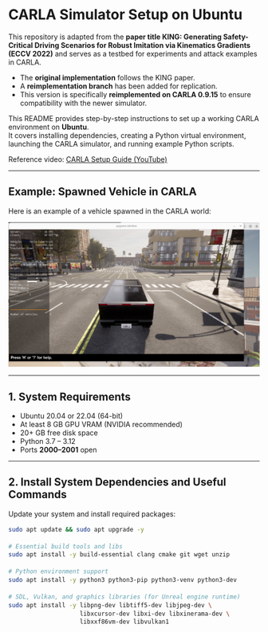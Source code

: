 # CARLA Simulator Setup on Ubuntu

This repository is adapted from the **paper title KING: Generating Safety-Critical Driving Scenarios for Robust Imitation via Kinematics Gradients (ECCV 2022)** and serves as a testbed for experiments and attack examples in CARLA. 


- The **original implementation** follows the KING paper.  
- A **reimplementation branch** has been added for replication.  
- This version is specifically **reimplemented on CARLA 0.9.15** to ensure compatibility with the newer simulator.  

This README provides step-by-step instructions to set up a working CARLA environment on **Ubuntu**.  
It covers installing dependencies, creating a Python virtual environment, launching the CARLA simulator, and running example Python scripts.  

Reference video: [CARLA Setup Guide (YouTube)](https://www.youtube.com/watch?v=tV6iO8JikTw)  

---

## Example: Spawned Vehicle in CARLA

Here is an example of a vehicle spawned in the CARLA world:

![CARLA Vehicle](assets/car.png)

---

## 1. System Requirements

- Ubuntu 20.04 or 22.04 (64-bit)  
- At least 8 GB GPU VRAM (NVIDIA recommended)  
- 20+ GB free disk space  
- Python 3.7 – 3.12  
- Ports **2000–2001** open  

---

## 2. Install System Dependencies and Useful Commands

Update your system and install required packages:

```bash
sudo apt update && sudo apt upgrade -y

# Essential build tools and libs
sudo apt install -y build-essential clang cmake git wget unzip

# Python environment support
sudo apt install -y python3 python3-pip python3-venv python3-dev

# SDL, Vulkan, and graphics libraries (for Unreal engine runtime)
sudo apt install -y libpng-dev libtiff5-dev libjpeg-dev \
                    libxcursor-dev libxi-dev libxinerama-dev \
                    libxxf86vm-dev libvulkan1
